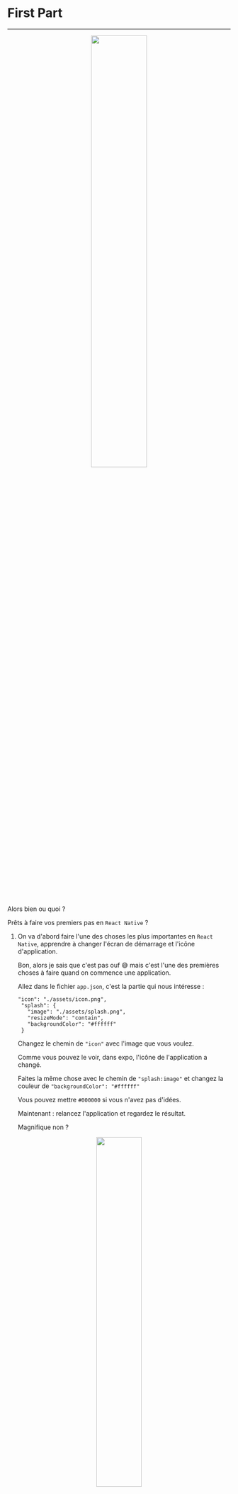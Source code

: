 # First Part

---
<p align="center">
   <img width="50%" height="50%" src="/img/hello-there.gif">
</p>

Alors bien ou quoi ?

Prêts à faire vos premiers pas en ```React Native``` ?

1) On va d'abord faire l'une des choses les plus importantes en ```React Native```, apprendre à changer l'écran de démarrage et l'icône    d'application.

   Bon, alors je sais que c'est pas ouf :sweat_smile: mais c'est l'une des premières choses à faire quand on commence une application.
   
   Allez dans le fichier ```app.json```, c'est la partie qui nous intéresse :
   
   ```
   "icon": "./assets/icon.png",
    "splash": {
      "image": "./assets/splash.png",
      "resizeMode": "contain",
      "backgroundColor": "#ffffff"
    }
    ```
    
    Changez le chemin de ```"icon"``` avec l'image que vous voulez. 
    
    Comme vous pouvez le voir, dans expo, l'icône de l'application a changé.
    
    Faites la même chose avec le chemin de ```"splash:image"``` et changez la couleur de ```"backgroundColor": "#ffffff"```
    
    Vous pouvez mettre ```#000000``` si vous n'avez pas d'idées.
    
    Maintenant : relancez l'application et regardez le résultat.
    
    Magnifique non ?
    
<p align="center">
   <img width="45%" height="45%" src="/img/the-office-no.gif">
</p>
    
2) On va maintenant apprendre à installer des ```UI components``` pour ```React Native```

   On va utiliser ici ```NativeBase.io```
   
   Allez sur https://docs.nativebase.io/docs/GetStarted.html et installez NativeBase
   
   ``` npm install native-base --save```
   
   ``` expo install expo-font ```
   
   ```NativeBase``` est maintenant installé.
   
   Et il faut vérifier que ça fonctionne.
   
   Dans ```app.js``` retirez tout le code et ajoutez celui-ci :
   
   ```
   import React from 'react';
   import { AppLoading } from 'expo';
   import { Container, Text, View } from 'native-base';
   import * as Font from 'expo-font';
   import { Ionicons } from '@expo/vector-icons';
   
   export default class App extends React.Component {
      constructor(props) {
          super(props);
          this.state = {
              isReady: false,
          };
      }
   
      async componentDidMount() {
         await Font.loadAsync({
            Roboto: require('native-base/Fonts/Roboto.ttf'),
            Roboto_medium: require('native-base/Fonts/Roboto_medium.ttf'),
            ...Ionicons.font,
         });
         this.setState({ isReady: true });
      }
   
      render() {
         if (!this.state.isReady) {
            return <AppLoading />;
         }
   
         return (
            <Container>
              <View style={{flex: 1, alignItems: 'center', justifyContent: 'center'}}>
                <Text>Open up App.js to start working on your app!</Text>
              <View/>
            </Container>
         );
      }
   }
   ```
   
   Normalement l'application devrait ressembler à ça :

<p align="center">
   <img width="35%" height="35%" src="/img/app_first_launch.png">
</p>

3) Avant d'utilisez ```Nativebase``` nous devons faire en sortes de bien hiérarchiser notre application.

   Ça nous permettra de faciliter la navigation de "vue en vue" que nous verons dans la partie 2.
   
   Pour commencez crée un dossier à la racine que vous appelerez ```js```
   
   Dans ce dossier crée un fichier que vous nommerez ```MainPage.js```
   
   Dans ce fichier copier collé le code du fichier ```App.js```
   
   Retirez toute fois :
   
   ```
   constructor(props) {
      super(props);
      this.state = {
         isReady: false,
      };
   }
   
   async componentDidMount() {
      await Font.loadAsync({
         Roboto: require('native-base/Fonts/Roboto.ttf'),
         Roboto_medium: require('native-base/Fonts/Roboto_medium.ttf'),
         ...Ionicons.font,
      });
      this.setState({ isReady: true });
   }
   ```
   
   et
   
   ```
   if (!this.state.isReady) {
      return <AppLoading />;
   }
   ```
   
   Ainsi que les imports dont nous n'avons plus besoin :
   
   ```
   import { AppLoading } from 'expo';
   import * as Font from 'expo-font';
   import { Ionicons } from '@expo/vector-icons';
   ```
   
   Pensez aussi à changez le nom de la class dans :
   
   ```
   export default class App extends React.Component {
   ``` 
   
   Passons au fichier ```App.js```
   
   Dans celui-ci retirez et ajoutez ces lignes :
   
   ```
   import { Container, Text, View } from 'native-base' #à retirez
   ```
   
   ```
   <Container>
      <View style={{flex: 1, alignItems: 'center', justifyContent: 'center'}}>      #à retirez
         <Text>Open up App.js to start working on your app!</Text>
      <View/>
   </Container>
   ```
   
   ```
   <MainPage/> #à ajoutez dans le return
   ```
   
   ```
   import MainPage from './js/MainPage' #à ajoutez
   ```
   
   Vous devriez avoir la même chose qu'à la fin du 2)
   
4) Utilisons maintenant ```NativeBase```
   
   Voilà la doc: https://docs.nativebase.io/ 
   
   On utilisera ici le component ```<Button>```
   
   Allez dans le fichier ```js/MainPage.js```
   
   D'abord : ajoutez ```Button``` à ```import { Container, Text, View } from 'native-base';```
   
   On peut maintenant utiliser ce component.
   
   Remplacez ce code :
   
   ```
   <Container>
      <View style={{flex: 1, alignItems: 'center', justifyContent: 'center'}}>
         <Text>Open up App.js to start working on your app!</Text>
      <View/>
   </Container>
   ```
   
   Par celui-ci :
   
   ```
   <Container>
      <Button rounded light>
         <Text>Light</Text>
      </Button>
      <Button rounded>
         <Text>Primary</Text>
      </Button>
      <Button rounded success>
         <Text>Success</Text>
      </Button>
      <Button rounded info>
         <Text>Info</Text>
      </Button>
      <Button rounded warning>
         <Text>Warning</Text>
      </Button>
      <Button rounded danger>
         <Text>Danger</Text>
      </Button>
      <Button rounded dark>
         <Text>Dark</Text>
      </Button>
   </Container>
   ```
   
   Vous devriez avoir quelque chose comme ça :
   
   <p align="center">
      <img width="30%" height="30%" src="/img/button_page.png">
   </p>

   Mais je sais ce que vous vous dites.

   <p align="center">
      <img width="30%" height="30%" src="/img/kevin-hart.gif">
   </p>
   
   Oui c'est moche et mal aligné surtout si vous avez une encoche.
  
5) C'est pour cela que maintenant nous devons gérer la ```flexbox``` de notre application.

   L'une des choses les plus importantes en ```React Native``` est une bonne utilisation et surtout une bonne compréhension de la ```flexbox```
  
   Il faut d'abord comprendre comment la ```flexbox``` fonctionne.
   
   Pour vous mettre sur le bon chemin, ajoutez ça dans votre code entre tous les components ```Button``` :
   
   ```
   <View style={{flex: 1, alignItems: 'center', justifyContent: 'space-around'}}>
   ...
   ...
   </View>
   ```
   
   Vous devriez avoir quelque chose comme ça :
 
   <p align="center">
      <img width="30%" height="30%" src="/img/task-4-1.jpg">
   </p>
   
   Maintenant utilisez ceux-ci pour en apprendre un peu plus : https://facebook.github.io/react-native/docs/flexbox
   
   Et vous allez vous débrouillez par vous-même à cet endroit :grin:
   
   Ben oui, on ne va pas vous donner tout le code.

   Et essayez d'obtenir quelque chose comme ça :

   <p align="center">
      <img width="30%" height="30%" src="/img/task-4-2.jpg">
   </p>

   Si vous avez réussi à reproduire cet écran, c'est que vous avez compris comment la ```flexbox``` fonctionne.
   
   <p align="center">
      <img width="40%" height="40%" src="/img/dicaprio.gif">
   </p>
   
6) Utilisons maintenant le ```style``` en ```React Native```
   
   Celui-ci va nous permettre de changez la couleurs, la taille, l'opacity ... . De nos components.
      
   Pour cela il y a plusieurs manières :
      
   L'écrire directement dans nos components comme ceux-ci :
      
   ```
   <Text style={{fontSize: 19, fontWeight: 'bold}}>J'écris du text</Text>
   ```
      
   Ou en créent des const :
   ```
   const styles = StyleSheet.create({
      stylesText: {
         fontSize: 19,                 #placez votre const à la toute fin de votre fichier ou bien crée au fichier style contenant tous vos style que vous importerez par la suite
         fontWeight: 'bold
      },
   })
   <Text style={styles.stylesText}>J'écris du text</Text>
   ```
      
   Utilisez la deuxième méthode lorsque que vous avez plusieurs components necéssitant le même ```style```
      
7) À votre tour, utilisez ```NativeBase```, ```flexbox```, et le ```style``` pour réalisez 3 ```<Button>```
   
   Cela nous préparera pour la Navigation que sera en partie 2.
   
   Sur les 7 ```<Button>``` que contient votre écran supprimez en 4.
      
   Faites en sortes que les 3 boutons soit alignés au centre de l'écran.
      
   Changez les nom de vos boutons pour avoir ```Page Principale```, ```Page 2``` et ```Page 3```
      
   Faites en sorte que le bouton ```Page Principale``` soit 2x plus grand que les autres.
      
   Ils ne doivent pas avoir la même couleurs et vous devez également changez la couleurs de leurs textes, pour qu'ils en ait des différentes.
      
   Changez également la couleur d'arrière plan, vous pouvez prendre cette couleur ```#313130```
      
   Vous pouvez ajoutez d'autres ```style``` à vos boutons si vous en avez envie.
      
   <p align="center">
      <img width="40%" height="40%" src="/img/tien-tien-tien.gif">
   </p>
      
   Et oui, c'est la fin de la première partie.
      
   Vous savez maintenant comment :
      -changer l'écran de démarrage et l'icône d'application.
      
      -installer et utiliser des UI components, précisément ici ```NativeBase```
      
      -hiérarchiser notre application et crée de nouveau fichier ```React Native```
      
      -utilisez la ```flexbox``` ainsi que le ```style``` en ```React Native```   
